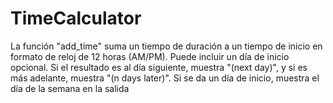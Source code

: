 # TimeCalculator
La función "add_time" suma un tiempo de duración a un tiempo de inicio en formato de reloj de 12 horas (AM/PM). Puede incluir un día de inicio opcional. Si el resultado es al día siguiente, muestra "(next day)", y si es más adelante, muestra "(n days later)". Si se da un día de inicio, muestra el día de la semana en la salida
